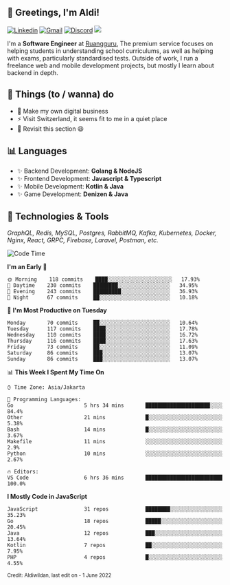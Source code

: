 <!-- Greetings -->
## 👋 Greetings, I'm Aldi!

<!-- Social Media -->
[![Linkedin](https://img.shields.io/badge/-aldiwildan-blue?style=flat&logo=Linkedin&logoColor=white)](https://www.linkedin.com/in/aldiwildan/)
[![Gmail](https://img.shields.io/badge/-aldiwild77@gmail.com-c14438?style=flat&logo=Gmail&logoColor=white)](mailto:aldiwild77@gmail.com)
[![Discord](https://img.shields.io/badge/-Chroma-5663F7?style=flat&logo=Discord&logoColor=white)](https://discord.gg/BUxraQ8)
![](https://komarev.com/ghpvc/?username=aldiwildan77&label=Visitor&color=2bbc8a)

<!-- Introduction -->
I'm a **Software Engineer** at [Ruangguru](https://ruangguru.com), The premium service focuses on helping students in understanding school curriculums, as well as helping with exams, particularly standardised tests. Outside of work, I run a freelance web and mobile development projects, but mostly I learn about backend in depth.

## 📃 Things (to / wanna) do
- 🐝 Make my own digital business
- ⚡ Visit Switzerland, it seems fit to me in a quiet place
- 🌱 Revisit this section 😆

## 📊 Languages
- ✨ Backend Development: **Golang & NodeJS**
- ✨ Frontend Development: **Javascript & Typescript**
- ✨ Mobile Development: **Kotlin & Java**
- ✨ Game Development: **Denizen & Java**

## 🔧 Technologies & Tools
*GraphQL, Redis, MySQL, Postgres, RabbitMQ, Kafka, Kubernetes, Docker, Nginx, React, GRPC, Firebase, Laravel, Postman, etc.*

<!--START_SECTION:waka-->
![Code Time](http://img.shields.io/badge/Code%20Time-862%20hrs%2023%20mins-blue)

**I'm an Early 🐤** 

```text
🌞 Morning    118 commits    ████░░░░░░░░░░░░░░░░░░░░░   17.93% 
🌆 Daytime    230 commits    ████████░░░░░░░░░░░░░░░░░   34.95% 
🌃 Evening    243 commits    █████████░░░░░░░░░░░░░░░░   36.93% 
🌙 Night      67 commits     ██░░░░░░░░░░░░░░░░░░░░░░░   10.18%

```
📅 **I'm Most Productive on Tuesday** 

```text
Monday       70 commits     ██░░░░░░░░░░░░░░░░░░░░░░░   10.64% 
Tuesday      117 commits    ████░░░░░░░░░░░░░░░░░░░░░   17.78% 
Wednesday    110 commits    ████░░░░░░░░░░░░░░░░░░░░░   16.72% 
Thursday     116 commits    ████░░░░░░░░░░░░░░░░░░░░░   17.63% 
Friday       73 commits     ██░░░░░░░░░░░░░░░░░░░░░░░   11.09% 
Saturday     86 commits     ███░░░░░░░░░░░░░░░░░░░░░░   13.07% 
Sunday       86 commits     ███░░░░░░░░░░░░░░░░░░░░░░   13.07%

```


📊 **This Week I Spent My Time On** 

```text
⌚︎ Time Zone: Asia/Jakarta

💬 Programming Languages: 
Go                       5 hrs 34 mins       █████████████████████░░░░   84.4% 
Other                    21 mins             █░░░░░░░░░░░░░░░░░░░░░░░░   5.38% 
Bash                     14 mins             █░░░░░░░░░░░░░░░░░░░░░░░░   3.67% 
Makefile                 11 mins             ░░░░░░░░░░░░░░░░░░░░░░░░░   2.9% 
Python                   10 mins             ░░░░░░░░░░░░░░░░░░░░░░░░░   2.67%

🔥 Editors: 
VS Code                  6 hrs 36 mins       █████████████████████████   100.0%

```

**I Mostly Code in JavaScript** 

```text
JavaScript               31 repos            ████████░░░░░░░░░░░░░░░░░   35.23% 
Go                       18 repos            █████░░░░░░░░░░░░░░░░░░░░   20.45% 
Java                     12 repos            ███░░░░░░░░░░░░░░░░░░░░░░   13.64% 
Kotlin                   7 repos             ██░░░░░░░░░░░░░░░░░░░░░░░   7.95% 
PHP                      4 repos             █░░░░░░░░░░░░░░░░░░░░░░░░   4.55%

```



<!--END_SECTION:waka-->

<sub>Credit: Aldiwildan, last edit on - 1 June 2022</sub>
